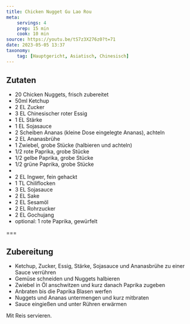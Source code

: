 ```yaml
---
title: Chicken Nugget Gu Lao Rou
meta:
    servings: 4
    prep: 15 min
    cook: 10 min
source: https://youtu.be/tS7z3X276z0?t=71
date: 2023-05-05 13:37
taxonomy:
    tag: [Hauptgericht, Asiatisch, Chinesisch]
---
```

## Zutaten

* 20 Chicken Nuggets, frisch zubereitet
* 50ml Ketchup
* 2 EL Zucker
* 3 EL Chinesischer roter Essig
* 1 EL Stärke
* 1 EL Sojasauce
* 2 Scheiben Ananas (kleine Dose eingelegte Ananas), achteln
* 2 EL Ananasbrühe
* 1 Zwiebel, grobe Stücke (halbieren und achteln)
* 1/2 rote Paprika, grobe Stücke
* 1/2 gelbe Paprika, grobe Stücke
* 1/2 grüne Paprika, grobe Stücke
* 
* 2 EL Ingwer, fein gehackt
* 1 TL Chiliflocken
* 3 EL Sojasauce
* 2 EL Sake
* 2 EL Sesamöl
* 2 EL Rohrzucker
* 2 EL Gochujang
* optional: 1 rote Paprika, gewürfelt

===

## Zubereitung

* Ketchup, Zucker, Essig, Stärke, Sojasauce und Ananasbrühe zu einer Sauce verrühren
* Gemüse schneiden und Nuggets halbieren
* Zwiebel in Öl anschwitzen und kurz danach Paprika zugeben
* Anbraten bis die Paprika Blasen werfen
* Nuggets und Ananas untermengen und kurz mitbraten
* Sauce eingießen und unter Rühren erwärmen

Mit Reis servieren.


